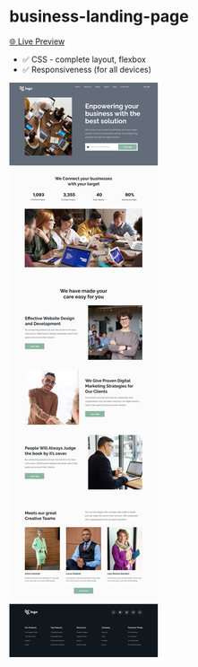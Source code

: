 # business-landing-page

[🌐 Live Preview](https://street-style-landing-page-neon.vercel.app/)

- ✅ CSS - complete layout, flexbox
- ✅ Responsiveness (for all devices)

![Cover](./cover.png)
